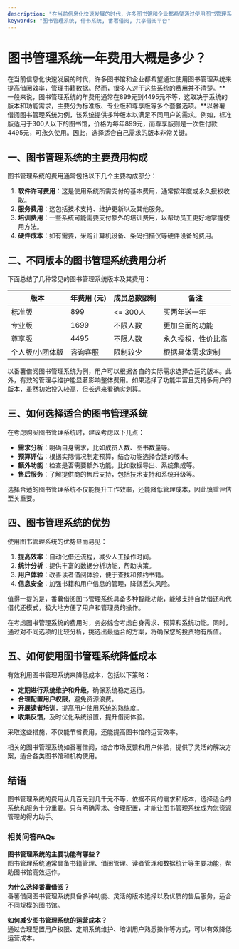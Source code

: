 ```yaml
---
description: "在当前信息化快速发展的时代，许多图书馆和企业都希望通过使用图书管理系统来提高借阅效率，管理书籍数据。然而，很多人对于这些系统的费用并不清楚。**一般来说，图书管理系统的年费用通常在899元到4495元不等，这取决于系统的版本和功能需求，主要分为标准版、专业版和尊享版等多个套餐选项。**以番薯借阅图书管理系统为例，该系统提供多种版本以满足不同用户的需求。例如，标准版适用于300人以下的图书馆，价格为每年899元，而尊享版则是一次性付款4495元，可永久使用。因此，选择适合自己需求的版本非常关键。"
keywords: "图书管理系统, 借书系统, 番薯借阅, 共享借阅平台"
---
```

# 图书管理系统一年费用大概是多少？

在当前信息化快速发展的时代，许多图书馆和企业都希望通过使用图书管理系统来提高借阅效率，管理书籍数据。然而，很多人对于这些系统的费用并不清楚。**一般来说，图书管理系统的年费用通常在899元到4495元不等，这取决于系统的版本和功能需求，主要分为标准版、专业版和尊享版等多个套餐选项。**以番薯借阅图书管理系统为例，该系统提供多种版本以满足不同用户的需求。例如，标准版适用于300人以下的图书馆，价格为每年899元，而尊享版则是一次性付款4495元，可永久使用。因此，选择适合自己需求的版本非常关键。

## 一、图书管理系统的主要费用构成

图书管理系统的费用通常包括以下几个主要构成部分：

1. **软件许可费用**：这是使用系统所需支付的基本费用，通常按年度或永久授权收取。
2. **服务费用**：这包括技术支持、维护更新以及其他服务。
3. **培训费用**：一些系统可能需要支付额外的培训费用，以帮助员工更好地掌握使用方法。
4. **硬件成本**：如有需要，采购计算机设备、条码扫描仪等硬件设备的费用。

## 二、不同版本的图书管理系统费用分析

下面总结了几种常见的图书管理系统版本及其费用：

| 版本         | 年费用 (元)    | 成员总数限制   | 备注                                   |
|--------------|----------------|----------------|--------------------------------------|
| 标准版       | 899            | <= 300人       | 买两年送一年                           |
| 专业版       | 1699           | 不限人数       | 更加全面的功能                         |
| 尊享版       | 4495           | 不限人数       | 永久授权，性价比高                     |
| 个人版/小团体版 | 咨询客服      | 限制较少       | 根据具体需求定制                         |

以番薯借阅图书管理系统为例，用户可以根据各自的实际需求选择合适的版本。此外，有效的管理与维护能显著影响整体费用。如果选择了功能丰富且支持多用户的版本，虽然初始投入较高，但长远来看确实划算。

## 三、如何选择适合的图书管理系统

在考虑购买图书管理系统时，建议考虑以下几点：

- **需求分析**：明确自身需求，比如成员人数、图书数量等。
- **预算评估**：根据实际情况制定预算，结合功能选择合适的版本。
- **额外功能**：检查是否需要额外功能，比如数据导出、系统集成等。
- **售后服务**：了解提供商的售后支持，包括技术支持和系统升级等。

选择合适的图书管理系统不仅能提升工作效率，还能降低管理成本，因此慎重评估至关重要。

## 四、图书管理系统的优势

使用图书管理系统的优势显而易见：

1. **提高效率**：自动化借还流程，减少人工操作时间。
2. **统计分析**：提供丰富的数据分析功能，帮助决策。
3. **用户体验**：改善读者借阅体验，便于查找和预约书籍。
4. **信息安全**：加强书籍和用户信息的管理，降低丢失风险。

值得一提的是，番薯借阅图书管理系统具备多种智能功能，能够支持自助借还和代借代还模式，极大地方便了用户和管理员的操作。

在考虑图书管理系统的费用时，务必综合考虑自身需求、预算和系统功能。同时，通过对不同选项的比较分析，挑选出最适合的方案，将确保您的投资物有所值。

## 五、如何使用图书管理系统降低成本

有效利用图书管理系统来降低成本，包括以下策略：

- **定期进行系统维护和升级**，确保系统稳定运行。
- **合理配置用户权限**，避免资源浪费。
- **开展读者培训**，提高用户使用系统的熟练度。
- **收集反馈**，及时优化系统设置，提升借阅体验。

采取这些措施，不仅能节省费用，还能提高图书馆的运营效率。

相关的图书管理系统如番薯借阅，结合市场反馈和用户体验，提供了灵活的解决方案，适合各类图书馆和机构使用。

## 结语

图书管理系统的费用从几百元到几千元不等，依据不同的需求和版本，选择适合的系统和服务十分重要。只有明确需求、合理配置，才能让图书管理系统成为您资源管理的得力助手。

### 相关问答FAQs

**图书管理系统的主要功能有哪些？**  
图书管理系统通常具备书籍管理、借阅管理、读者管理和数据统计等主要功能，帮助图书馆高效运作。

**为什么选择番薯借阅？**  
番薯借阅图书管理系统具备多种功能、灵活的版本选择以及优质的售后服务，适合不同规模的图书馆。

**如何减少图书管理系统的运营成本？**  
通过合理配置用户权限、定期系统维护、培训用户熟悉操作等方式，可以有效降低运营成本。
